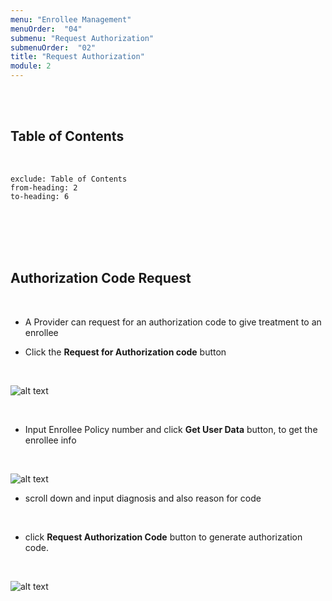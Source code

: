 ```yaml
---
menu: "Enrollee Management"
menuOrder:  "04"
submenu: "Request Authorization"
submenuOrder:  "02"
title: "Request Authorization"
module: 2
---
```


<br />
<br />

## Table of Contents

<br />

```toc
exclude: Table of Contents
from-heading: 2
to-heading: 6
```

<br />
<br />
<br />
<br />


## Authorization Code Request

<br />

 * A Provider can request for an authorization code to give treatment to an enrollee

 * Click the **Request for Authorization code** button


<br />

  ![alt text](/images/authorizationCodeBtn.png "Title")

<br />

* Input Enrollee Policy number and  click **Get User Data** button, to get the enrollee info

<br />

![alt text](/images/policynumbermodal.png "Title")

* scroll down and input diagnosis and also reason for code

<br />

* click **Request Authorization Code** button to generate authorization code.

<br />

 ![alt text](/images/requestauthcodebtn.png "Title")

<br />


